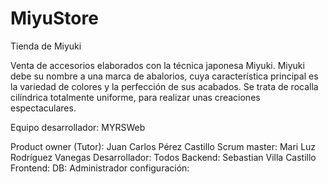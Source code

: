 # MiyuStore
Tienda de Miyuki

Venta de accesorios elaborados con la técnica japonesa Miyuki.
Miyuki debe su nombre a una marca de abalorios, cuya característica principal es la variedad de colores y la perfección de sus acabados. Se trata de rocalla cilíndrica totalmente uniforme, para realizar unas creaciones espectaculares.

Equipo desarrollador: MYRSWeb

Product owner (Tutor): Juan Carlos Pérez Castillo
Scrum master: Mari Luz Rodríguez Vanegas
Desarrollador: Todos
	Backend: Sebastian Villa Castillo
	Frontend:
	DB:
	Administrador configuración:
